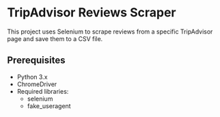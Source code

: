 # TripAdvisor Reviews Scraper

This project uses Selenium to scrape reviews from a specific TripAdvisor page and save them to a CSV file. 

## Prerequisites

- Python 3.x
- ChromeDriver
- Required libraries:
  - selenium
  - fake_useragent

